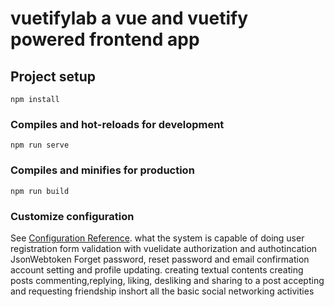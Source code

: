 # vuetifylab a vue and vuetify powered frontend app

## Project setup
```
npm install
```

### Compiles and hot-reloads for development
```
npm run serve
```

### Compiles and minifies for production
```
npm run build
```

### Customize configuration
See [Configuration Reference](https://cli.vuejs.org/config/).
what the system is capable of doing
user registration
form validation with vuelidate
authorization and authotincation  JsonWebtoken
Forget password, reset password and email confirmation
account setting and profile updating.
creating textual contents
creating posts
commenting,replying, liking, desliking and sharing to a post
accepting and requesting friendship
inshort all the basic social networking activities

